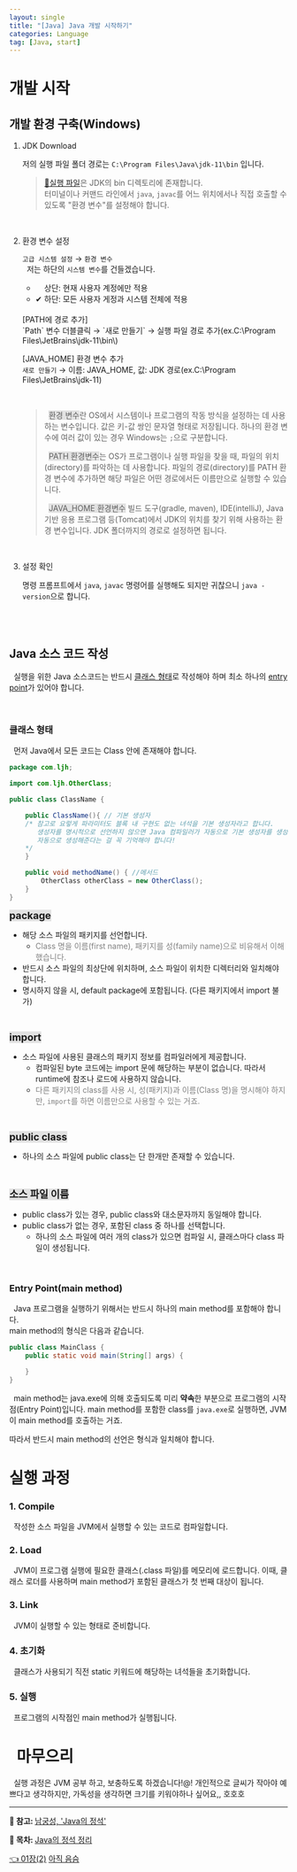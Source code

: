 ```yaml
---
layout: single
title: "[Java] Java 개발 시작하기"
categories: Language
tag: [Java, start]
---
```


<style>
.my-highlight {
  background-color: #E2E2E2;
  font-size: 18px;
  font-weight: bord;
}
</style>


# 개발 시작
## 개발 환경 구축(Windows)
1. JDK Download


   저의 실행 파일 폴더 경로는 `C:\Program Files\Java\jdk-11\bin` 입니다.<br>

   > [🔗실행 파일](/language/java-start-02/#실행-파일)은 JDK의 bin 디렉토리에 존재합니다.<br>
   > 터미널이나 커맨드 라인에서 `java`, `javac`를 어느 위치에서나 직접 호출할 수 있도록 "환경 변수"를 설정해야 합니다.

   <br>
2. 환경 변수 설정


   `고급 시스템 설정` → `환경 변수`<br>
   &nbsp; 저는 하단의 `시스템 변수`를 건들겠습니다.<br>
   - &nbsp; &nbsp; 상단: 현재 사용자 계정에만 적용<br>
   - ✔ 하단: 모든 사용자 게정과 시스템 전체에 적용<br>
   <br>
   [PATH에 경로 추가]<br>
   `Path` 변수 더블클릭 → `새로 만들기` → 실행 파일 경로 추가(ex.C:\Program Files\JetBrains\jdk-11\bin\)<br>

   [JAVA_HOME] 환경 변수 추가<br>
   `새로 만들기` → 이름: JAVA_HOME, 값: JDK 경로(ex.C:\Program Files\JetBrains\jdk-11)

   <br>

   > &nbsp; <span style="background-color: #E2E2E2">환경 변수</span>란 OS에서 시스템이나 프로그램의 작동 방식을 설정하는 데 사용하는 변수입니다.
   > 값은 키-값 쌍인 문자열 형태로 저장됩니다. 하나의 환경 변수에 여러 값이 있는 경우 Windows는 `;`으로 구분합니다.
   >
   > &nbsp; <span style="background-color: #E2E2E2">PATH 환경변수</span>는 OS가 프로그램이나 실행 파일을 찾을 때, 파일의 위치(directory)를 파악하는 데 사용합니다.
   > 파일의 경로(directory)를 PATH 환경 변수에 추가하면 해당 파일은 어떤 경로에서든 이름만으로 실행할 수 있습니다.
   > 
   > &nbsp; <span style="background-color: #E2E2E2">JAVA_HOME 환경변수</span> 빌드 도구(gradle, maven), IDE(intelliJ), Java 기반 응용 프로그램 등(Tomcat)에서 JDK의 위치를 찾기 위해 사용하는 환경 변수입니다.
   > JDK 폴더까지의 경로로 설정하면 됩니다.

   <br>

3. 설정 확인

   명령 프롬프트에서 `java`, `javac` 명령어를 실행해도 되지만 귀찮으니 `java -version`으로 합니다.<BR><bR>

<br>

## Java 소스 코드 작성
&nbsp; 실행을 위한 Java 소스코드는 반드시 [클래스 형태](#-클래스-형태)로 작성해야 하며 최소 하나의 [entry point](#-entry-point)가 있어야 합니다.

<br>

### 클래스 형태
&nbsp; 먼저 Java에서 모든 코드는 Class 안에 존재해야 합니다.

```java
package com.ljh;

import com.ljh.OtherClass;

public class ClassName {

    public ClassName(){ // 기본 생성자
    /* 참고로 요렇게 파라미터도 블록 내 구현도 없는 녀석을 기본 생성자라고 합니다.
       생성자를 명시적으로 선언하지 않으면 Java 컴파일러가 자동으로 기본 생성자를 생성해줘요.
       자동으로 생성해준다는 걸 꼭 기억해야 합니다!
    */
    }

    public void methodName() { //메서드
        OtherClass otherClass = new OtherClass();
    }
}
```
**<span class="my-highlight">package</span>**
- 해당 소스 파일의 패키지를 선언합니다.
  - <span style="color: #808080">Class 명을 이름(first name), 패키지를 성(family name)으로 비유해서 이해했습니다.</span>
- 반드시 소스 파일의 최상단에 위치하며, 소스 파일이 위치한 디렉터리와 일치해야 합니다.
- 명시하지 않을 시, default package에 포함됩니다. (다른 패키지에서 import 불가)<br>
<br>

**<span class="my-highlight">import</span>**
- 소스 파일에 사용된 클래스의 패키지 정보를 컴파일러에게 제공합니다.
  - 컴파일된 byte 코드에는 import 문에 해당하는 부분이 없습니다. 따라서 runtime에 참조나 로드에 사용하지 않습니다.
  - <span style="color: #808080">다른 패키지의 class를 사용 시, 성(패키지)과 이름(Class 명)을 명시해야 하지만, `import`를 하면 이름만으로 사용할 수 있는 거죠.</span><br>
<br>

**<span class="my-highlight">public class</span>**
- 하나의 소스 파일에 public class는 단 한개만 존재할 수 있습니다.<br>
<br>

**<span class="my-highlight">소스 파일 이름</span>**
- public class가 있는 경우, public class와 대소문자까지 동일해야 합니다.
- public class가 없는 경우, 포함된 class 중 하나를 선택합니다.
  - 하나의 소스 파일에 여러 개의 class가 있으면 컴파일 시, 클래스마다 class 파일이 생성됩니다.<br>
<br>

### Entry Point(main method)
&nbsp; Java 프로그램을 실행하기 위해서는 반드시 하나의 main method를 포함해야 합니다.<br>
main method의 형식은 다음과 같습니다.

```java
public class MainClass {
    public static void main(String[] args) {

    }
}
```

&nbsp; main method는 java.exe에 의해 호출되도록 미리 **약속**한 부분으로 프로그램의 시작점(Entry Point)입니다.
main method를 포함한 class를 `java.exe`로 실행하면, JVM이 main method를 호출하는 거죠.

따라서 반드시 main method의 선언은 형식과 일치해야 합니다.


# 실행 과정

### 1. Compile
&nbsp; 작성한 소스 파일을 JVM에서 실행할 수 있는 코드로 컴파일합니다.
### 2. Load
&nbsp; JVM이 프로그램 실행에 필요한 클래스(.class 파일)를 메모리에 로드합니다.
이때, 클래스 로더를 사용하며 main method가 포함된 클래스가 첫 번째 대상이 됩니다.
### 3. Link
 &nbsp; JVM이 실행할 수 있는 형태로 준비합니다.
### 4. 초기화
&nbsp; 클래스가 사용되기 직전 static 키워드에 해당하는 녀석들을 초기화합니다.
### 5. 실행
&nbsp; 프로그램의 시작점인 main method가 실행됩니다.


# &nbsp; 마무으리
&nbsp; 실행 과정은 JVM 공부 하고, 보충하도록 하겠습니다!@!
개인적으로 글씨가 작아야 예쁘다고 생각하지만, 가독성을 생각하면 크기를 키워야하나 싶어요,, 호호호

---
<p> 
  <strong>👀 참고: </strong>
  <span itemprop="keywords">
    <a href="https://product.kyobobook.co.kr/detail/S000001550352" class="page__taxonomy-item p-category">남궁성, 'Java의 정석'</a>
  </span>
</p>
<p> 
  <strong>📑 목차: </strong>
  <span itemprop="keywords">
    <a href="/목차/java-list" class="page__taxonomy-item p-category">Java의 정석 정리</a>
  </span>
</p>

<nav class="pagination">
<a href="/language/java-start-02" class="pagination&#45;&#45;pager" title="{{ page.previous.title | markdownify | strip_html }}"> 👈 01장(2)</a>
<a href="#" class="pagination&#45;&#45;pager" title="{{ page.previous.title | markdownify | strip_html }}"> 아직 음슴 </a>
</nav>